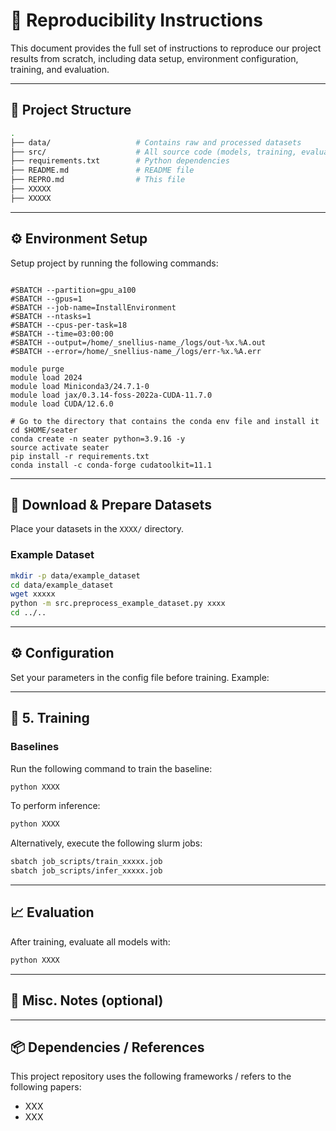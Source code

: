 # 🔁 Reproducibility Instructions

This document provides the full set of instructions to reproduce our project results from scratch, including data setup, environment configuration, training, and evaluation.

---

## 🧱 Project Structure

```bash
.
├── data/                   # Contains raw and processed datasets
├── src/                    # All source code (models, training, evaluation)
├── requirements.txt        # Python dependencies
├── README.md               # README file
├── REPRO.md                # This file
├── XXXXX
├── XXXXX
```

---

## ⚙️ Environment Setup


Setup project by running the following commands:



```#!/bin/bash

#SBATCH --partition=gpu_a100
#SBATCH --gpus=1
#SBATCH --job-name=InstallEnvironment
#SBATCH --ntasks=1
#SBATCH --cpus-per-task=18
#SBATCH --time=03:00:00
#SBATCH --output=/home/_snellius-name_/logs/out-%x.%A.out
#SBATCH --error=/home/_snellius-name_/logs/err-%x.%A.err

module purge
module load 2024
module load Miniconda3/24.7.1-0
module load jax/0.3.14-foss-2022a-CUDA-11.7.0
module load CUDA/12.6.0

# Go to the directory that contains the conda env file and install it
cd $HOME/seater
conda create -n seater python=3.9.16 -y
source activate seater
pip install -r requirements.txt
conda install -c conda-forge cudatoolkit=11.1
```

---

## 📂 Download & Prepare Datasets

Place your datasets in the `XXXX/` directory.

### Example Dataset
```bash
mkdir -p data/example_dataset
cd data/example_dataset
wget xxxxx
python -m src.preprocess_example_dataset.py xxxx
cd ../..
```

---

## ⚙️ Configuration

Set your parameters in the config file before training. Example:


---

## 🚀 5. Training

### Baselines

Run the following command to train the baseline:

```bash
python XXXX
```

To perform inference:

```bash
python XXXX
```

Alternatively, execute the following slurm jobs:

```bash
sbatch job_scripts/train_xxxxx.job
sbatch job_scripts/infer_xxxxx.job
```

---

## 📈 Evaluation

After training, evaluate all models with:

```bash
python XXXX
```

---


## 📎 Misc. Notes (optional)

---

## 📦 Dependencies / References

This project repository uses the following frameworks / refers to the following papers:

- XXX
- XXX


